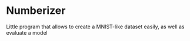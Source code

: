 # Numberizer
Little program that allows to create a MNIST-like dataset easily, as well as evaluate a model
